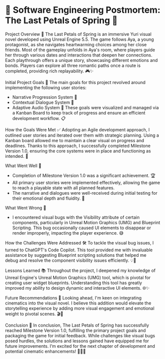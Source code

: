 # 🚀 Software Engineering Postmortem: The Last Petals of Spring 🌸

Project Overview 🌷
The Last Petals of Spring is an immersive Yuri visual novel developed using Unreal Engine 5.5. The game follows Aya, a young protagonist, as she navigates heartwarming choices among her close friends. Most of the gameplay unfolds in Aya's room, where players guide her through various dates and interactions that deepen her connections. Each playthrough offers a unique story, showcasing different emotions and bonds. Players can explore all three romantic paths once a route is completed, providing rich replayability. 🎮✨

Initial Project Goals 🎯
The main goals for this project revolved around implementing the following user stories:

- Narrative Progression System 📝
- Contextual Dialogue System 💬
- Adaptive Audio System 🎵
These goals were visualized and managed via a Kanban Board to keep track of progress and ensure an efficient development workflow. 📋

How the Goals Were Met ✅
Adopting an Agile development approach, I outlined user stories and iterated over them with strategic planning. Using a Kanban board allowed me to maintain a clear visual on progress and deadlines. Thanks to this approach, I successfully completed Milestone Version 1.0, ensuring the core systems were in place and functioning as intended. 🚀

What Went Well 🌟

- Completion of Milestone Version 1.0 was a significant achievement. 🏆
- All primary user stories were implemented effectively, allowing the game to reach a playable state with all planned features.
- The narrative and dialogues were well-received during initial testing for their emotional depth and fluidity. 🌈

What Went Wrong 🐞

- I encountered visual bugs with the Visibility attribute of certain components, particularly in Unreal Motion Graphics (UMG) and Blueprint Scripting. This bug occasionally caused UI elements to disappear or render improperly, impacting the player experience. 😅

How the Challenges Were Addressed 🛠️
To tackle the visual bug issues, I turned to ChatGPT's Code Copilot. This tool provided me with invaluable assistance by suggesting Blueprint scripting solutions that helped me debug and resolve the component visibility issues efficiently. 💡🔧

Lessons Learned 📚
Throughout the project, I deepened my knowledge of Unreal Engine's Unreal Motion Graphics (UMG) tool, which is pivotal for creating user widget blueprints. Understanding this tool has greatly improved my ability to design dynamic and interactive UI elements. 🌐✨

Future Recommendations 🔮
Looking ahead, I'm keen on integrating cinematics into the visual novel. I believe this addition would elevate the storytelling experience by adding more visual engagement and emotional weight to pivotal scenes. 🎬🌟

Conclusion 🎉
In conclusion, The Last Petals of Spring has successfully reached Milestone Version 1.0, fulfilling the primary project goals and packaging the game for initial feedback. While challenges like visual bugs posed hurdles, the solutions and lessons gained have equipped me for future improvements. I’m excited for the next chapter of development and potential cinematic enhancements! 🌻👩‍💻
